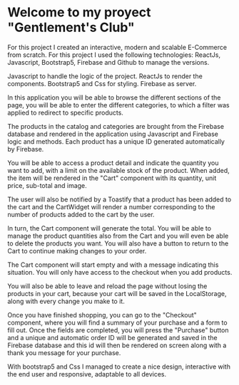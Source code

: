 # Welcome to my proyect "Gentlement's Club"

For this project I created an interactive, modern and scalable E-Commerce from scratch. 
For this project I used the following technologies: ReactJs, Javascript, Bootstrap5, Firebase and Github to manage the versions.

Javascript to handle the logic of the project. ReactJs to render the components. Bootstrap5 and Css for styling. Firebase as server.

In this application you will be able to browse the different sections of the page, you will be able to enter the different categories, to which a filter was applied to redirect to specific products.

The products in the catalog and categories are brought from the Firebase database and rendered in the application using Javascript and Firebase logic and methods. Each product has a unique ID generated automatically by Firebase.
 
You will be able to access a product detail and indicate the quantity you want to add, with a limit on the available stock of the product.
When added, the item will be rendered in the "Cart" component with its quantity, unit price, sub-total and image.  

The user will also be notified by a Toastify that a product has been added to the cart and the CartWidget will render a number corresponding to the number of products added to the cart by the user.

In turn, the Cart component will generate the total. You will be able to manage the product quantities also from the Cart and you will even be able to delete the products you want. 
You will also have a button to return to the Cart to continue making changes to your order.

The Cart component will start empty and with a message indicating this situation. You will only have access to the checkout when you add products.

You will also be able to leave and reload the page without losing the products in your cart, because your cart will be saved in the LocalStorage, along with every change you make to it.

Once you have finished shopping, you can go to the "Checkout" component, where you will find a summary of your purchase and a form to fill out. Once the fields are completed, you will press the "Purchase" button and a unique and automatic order ID will be generated and saved in the Firebase database and this id will then be rendered on screen along with a thank you message for your purchase. 

With bootstrap5 and Css I managed to create a nice design, interactive with the end user and responsive, adaptable to all devices.
